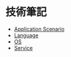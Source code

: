 # 技術筆記

* [Application Scenario](application_scenario/readme.md) 
* [Language](language/readme.md)
* [OS](os/readme.md)
* [Service](service/readme.md) 